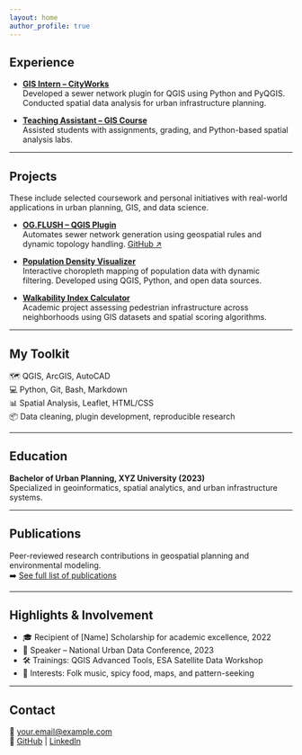 ```yaml
---
layout: home
author_profile: true
---
```


## Experience

- **[GIS Intern – CityWorks](/experience/gis-intern/)**  
  Developed a sewer network plugin for QGIS using Python and PyQGIS. Conducted spatial data analysis for urban infrastructure planning.

- **[Teaching Assistant – GIS Course](/experience/ta-gis/)**  
  Assisted students with assignments, grading, and Python-based spatial analysis labs.

---

## Projects

These include selected coursework and personal initiatives with real-world applications in urban planning, GIS, and data science.

- **[OG.FLUSH – QGIS Plugin](/projects/ogflush/)**  
  Automates sewer network generation using geospatial rules and dynamic topology handling. [GitHub ↗](https://github.com/yourusername/og_flush)

- **[Population Density Visualizer](/projects/popdensity/)**  
  Interactive choropleth mapping of population data with dynamic filtering. Developed using QGIS, Python, and open data sources.

- **[Walkability Index Calculator](/projects/walkability/)**  
  Academic project assessing pedestrian infrastructure across neighborhoods using GIS datasets and spatial scoring algorithms.

---

## My Toolkit

🗺️ QGIS, ArcGIS, AutoCAD  
💻 Python, Git, Bash, Markdown  
📊 Spatial Analysis, Leaflet, HTML/CSS  
📦 Data cleaning, plugin development, reproducible research

---

## Education

**Bachelor of Urban Planning, XYZ University (2023)**  
Specialized in geoinformatics, spatial analytics, and urban infrastructure systems.

---

## Publications

Peer-reviewed research contributions in geospatial planning and environmental modeling.  
➡️ [See full list of publications](/publications)

---

## Highlights & Involvement

- 🎓 Recipient of [Name] Scholarship for academic excellence, 2022  
- 🎤 Speaker – National Urban Data Conference, 2023  
- 🛠️ Trainings: QGIS Advanced Tools, ESA Satellite Data Workshop  
- 🧵 Interests: Folk music, spicy food, maps, and pattern-seeking

---

## Contact

📧 your.email@example.com  
🔗 [GitHub](https://github.com/yourusername) | [LinkedIn](https://linkedin.com/in/your-link)

